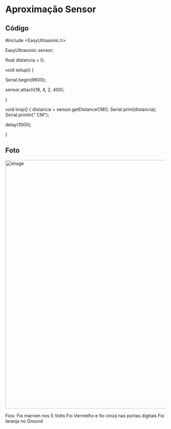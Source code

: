 # Aproximação Sensor

## Código

#include <EasyUltrasonic.h>


EasyUltrasonic sensor;


float distancia = 0;



void setup() {

Serial.begin(9600);

sensor.attach(18, 4, 2, 400);

}

void loop() {
distancia = sensor.getDistanceCM();
Serial.print(distancia);
Serial.println(" CM");

delay(1000);

}

## Foto
<img width="585" height="781" alt="image" src="https://github.com/user-attachments/assets/aa5c0dac-02ce-41b4-addd-6c5c72a6c85a" />

Fios:
Fio marrom nos 5 Volts
Fio Vermelho e fio cinza nas portas digitais
Fio laranja no Ground
